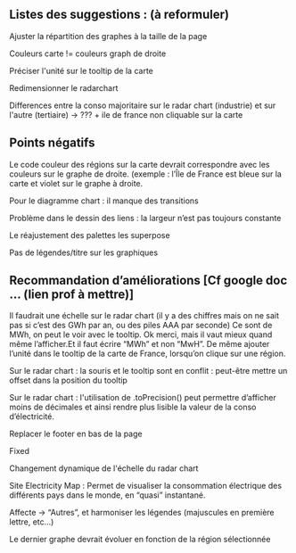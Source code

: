 ## Listes des suggestions : (à reformuler)

Ajuster la répartition des graphes à la taille de la page

Couleurs carte != couleurs graph de droite

Préciser l'unité sur le tooltip de la carte

Redimensionner le radarchart 

Differences entre la conso majoritaire sur le radar chart (industrie) et sur l'autre (tertiaire) -> ??? + ile de france non cliquable sur la carte

## Points négatifs

Le code couleur des régions sur la carte devrait correspondre avec les couleurs sur le graphe de droite. (exemple : l’Île de France est bleue sur la carte et violet sur le graphe à droite. 

Pour le diagramme chart : il manque des transitions

Problème dans le dessin des liens : la largeur n’est pas toujours constante

Le réajustement des palettes les superpose

Pas de légendes/titre sur les graphiques

## Recommandation d’améliorations [Cf google doc ... (lien prof à mettre)]

Il faudrait une échelle sur le radar chart (il y a des chiffres mais on ne sait pas si c’est des GWh par an, ou des piles AAA par seconde) Ce sont de MWh, on peut le voir avec le tooltip. Ok merci, mais il vaut mieux quand même l’afficher.Et il faut écrire “MWh” et non “MwH”. De même ajouter l’unité dans le tooltip de la carte de France, lorsqu’on clique sur une région. 

Sur le radar chart : la souris et le tooltip sont en conflit : peut-être mettre un offset dans la position du tooltip

Sur le radar chart : l'utilisation de .toPrecision() peut permettre d’afficher moins de décimales et ainsi rendre plus lisible la valeur de la conso d’électricité.

Replacer le footer en bas de la page

  Fixed

Changement dynamique de l'échelle du radar chart 

Site Electricity Map : Permet de visualiser la consommation électrique des différents pays dans le monde, en “quasi” instantané.

Affecte -> “Autres”, et harmoniser les légendes (majuscules en première lettre, etc…)

Le dernier graphe devrait évoluer en fonction de la région sélectionnée
